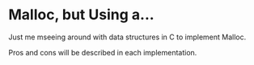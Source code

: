 # Malloc, but Using a...

Just me mseeing around with data structures in C to implement Malloc.

Pros and cons will be described in each implementation.

